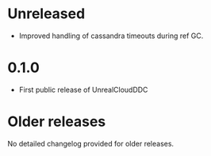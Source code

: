 # Unreleased
* Improved handling of cassandra timeouts during ref GC.

# 0.1.0
* First public release of UnrealCloudDDC

# Older releases
No detailed changelog provided for older releases.